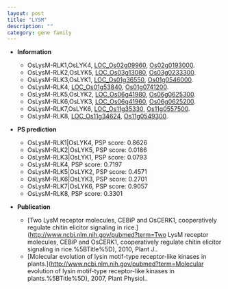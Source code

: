 ```yaml
---
layout: post
title: "LYSM"
description: ""
category: gene family
---
```


* **Information**  
    + OsLysM-RLK1,OsLYK4, [LOC_Os02g09960](http://rice.uga.edu/cgi-bin/ORF_infopage.cgi?orf=LOC_Os02g09960), [Os02g0193000](http://rapdb.dna.affrc.go.jp/viewer/gbrowse_details/irgsp1?name=Os02g0193000).
    + OsLysM-RLK2,OsLYK5, [LOC_Os03g13080](http://rice.uga.edu/cgi-bin/ORF_infopage.cgi?orf=LOC_Os03g13080), [Os03g0233300](http://rapdb.dna.affrc.go.jp/viewer/gbrowse_details/irgsp1?name=Os03g0233300).
    + OsLysM-RLK3,OsLYK1, [LOC_Os01g36550](http://rice.uga.edu/cgi-bin/ORF_infopage.cgi?orf=LOC_Os01g36550), [Os01g0546000](http://rapdb.dna.affrc.go.jp/viewer/gbrowse_details/irgsp1?name=Os01g0546000).
    + OsLysM-RLK4, [LOC_Os01g53840](http://rice.uga.edu/cgi-bin/ORF_infopage.cgi?orf=LOC_Os01g53840), [Os01g0741200](http://rapdb.dna.affrc.go.jp/viewer/gbrowse_details/irgsp1?name=Os01g0741200).
    + OsLysM-RLK5,OsLYK2, [LOC_Os06g41980](http://rice.uga.edu/cgi-bin/ORF_infopage.cgi?orf=LOC_Os06g41980), [Os06g0625300](http://rapdb.dna.affrc.go.jp/viewer/gbrowse_details/irgsp1?name=Os06g0625300).
    + OsLysM-RLK6,OsLYK3, [LOC_Os06g41960](http://rice.uga.edu/cgi-bin/ORF_infopage.cgi?orf=LOC_Os06g41960), [Os06g0625200](http://rapdb.dna.affrc.go.jp/viewer/gbrowse_details/irgsp1?name=Os06g0625200).
    + OsLysM-RLK7,OsLYK6, [LOC_Os11g35330](http://rice.uga.edu/cgi-bin/ORF_infopage.cgi?orf=LOC_Os11g35330), [Os11g0557500](http://rapdb.dna.affrc.go.jp/viewer/gbrowse_details/irgsp1?name=Os11g0557500).
    + OsLysM-RLK8, [LOC_Os11g34624](http://rice.uga.edu/cgi-bin/ORF_infopage.cgi?orf=LOC_Os11g34624), [Os11g0549300](http://rapdb.dna.affrc.go.jp/viewer/gbrowse_details/irgsp1?name=Os11g0549300).

* **PS prediction**
    + OsLysM-RLK1|OsLYK4, PSP score: 0.8626
    + OsLysM-RLK2|OsLYK5, PSP score: 0.0186
    + OsLysM-RLK3|OsLYK1, PSP score: 0.0793
    + OsLysM-RLK4, PSP score: 0.7197
    + OsLysM-RLK5|OsLYK2, PSP score: 0.4571
    + OsLysM-RLK6|OsLYK3, PSP score: 0.2701
    + OsLysM-RLK7|OsLYK6, PSP score: 0.9057
    + OsLysM-RLK8, PSP score: 0.3301

* **Publication**  
    + [Two LysM receptor molecules, CEBiP and OsCERK1, cooperatively regulate chitin elicitor signaling in rice.](http://www.ncbi.nlm.nih.gov/pubmed?term=Two LysM receptor molecules, CEBiP and OsCERK1, cooperatively regulate chitin elicitor signaling in rice.%5BTitle%5D), 2010, Plant J..
    + [Molecular evolution of lysin motif-type receptor-like kinases in plants.](http://www.ncbi.nlm.nih.gov/pubmed?term=Molecular evolution of lysin motif-type receptor-like kinases in plants.%5BTitle%5D), 2007, Plant Physiol..


